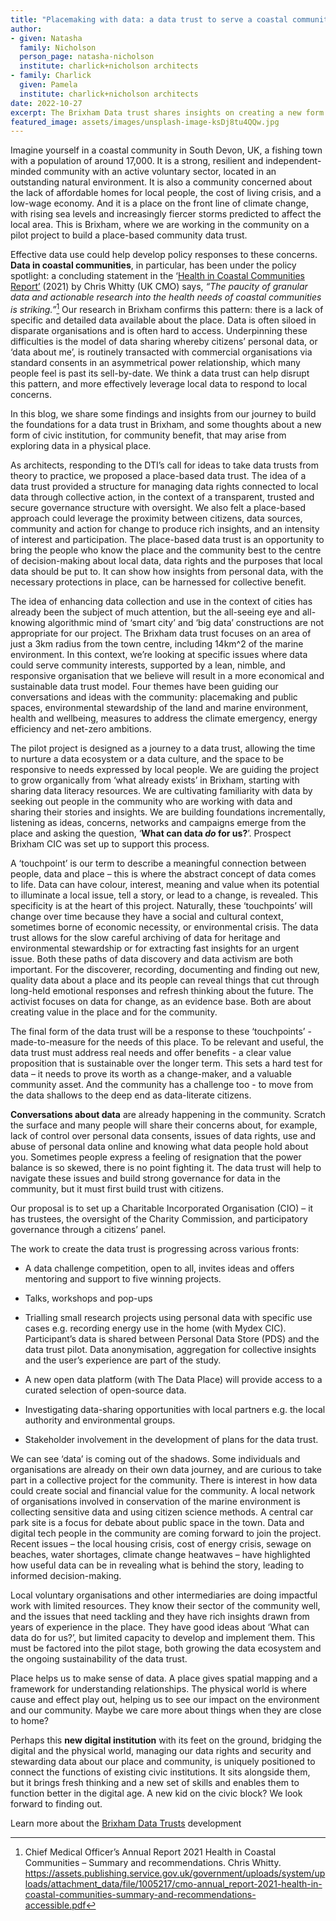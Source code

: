 ```yaml
---
title: "Placemaking with data: a data trust to serve a coastal community"
author:
- given: Natasha
  family: Nicholson
  person_page: natasha-nicholson
  institute: charlick+nicholson architects
- family: Charlick
  given: Pamela
  institute: charlick+nicholson architects
date: 2022-10-27
excerpt: The Brixham Data trust shares insights on creating a new form of civic institution, for community benefit, that arises from exploring data in a coastal community in South Devon, UK.
featured_image: assets/images/unsplash-image-ksDj8tu4QQw.jpg
---
```


Imagine yourself in a coastal community in South Devon, UK, a fishing
town with a population of around 17,000. It is a strong, resilient and
independent-minded community with an active voluntary sector, located in
an outstanding natural environment. It is also a community concerned
about the lack of affordable homes for local people, the cost of living
crisis, and a low-wage economy. And it is a place on the front line of
climate change, with rising sea levels and increasingly fiercer storms
predicted to affect the local area. This is Brixham, where we are
working in the community on a pilot project to build a place-based
community data trust.

Effective data use could help develop policy responses to these
concerns. **Data in coastal communities**, in particular, has been under
the policy spotlight: a concluding statement in the ‘[Health in Coastal
Communities
Report’](https://assets.publishing.service.gov.uk/government/uploads/system/uploads/attachment_data/file/1005217/cmo-annual_report-2021-health-in-coastal-communities-summary-and-recommendations-accessible.pdf)
[](https://assets.publishing.service.gov.uk/government/uploads/system/uploads/attachment_data/file/1005217/cmo-annual_%20%20report-2021-health-in-coastal-communities-summary-and-recommendations-accessible.pdf)
(2021) by Chris Whitty (UK CMO) says, *“The paucity of granular data and
actionable research into the health needs of coastal communities is
striking.”*[^whitty] Our research in Brixham confirms this pattern: there is a
lack of specific and detailed data available about the place. Data is
often siloed in disparate organisations and is often hard to access.
Underpinning these difficulties is the model of data sharing whereby
citizens’ personal data, or ‘data about me’, is routinely transacted
with commercial organisations via standard consents in an asymmetrical
power relationship, which many people feel is past its sell-by-date. We
think a data trust can help disrupt this pattern, and more effectively
leverage local data to respond to local concerns.

[^whitty]: Chief Medical Officer’s Annual Report 2021 Health in Coastal
Communities – Summary and recommendations. Chris Whitty.
<https://assets.publishing.service.gov.uk/government/uploads/system/uploads/attachment_data/file/1005217/cmo-annual_report-2021-health-in-coastal-communities-summary-and-recommendations-accessible.pdf>

In this blog, we share some findings and insights from our journey to
build the foundations for a data trust in Brixham, and some thoughts
about a new form of civic institution, for community benefit, that may
arise from exploring data in a physical place.

As architects, responding to the DTI’s call for ideas to take data
trusts from theory to practice, we proposed a place-based data trust.
The idea of a data trust provided a structure for managing data rights
connected to local data through collective action, in the context of a
transparent, trusted and secure governance structure with oversight. We
also felt a place-based approach could leverage the proximity between
citizens, data sources, community and action for change to produce rich
insights, and an intensity of interest and participation. The
place-based data trust is an opportunity to bring the people who know
the place and the community best to the centre of decision-making about
local data, data rights and the purposes that local data should be put
to. It can show how insights from personal data, with the necessary
protections in place, can be harnessed for collective benefit.

The idea of enhancing data collection and use in the context of cities
has already been the subject of much attention, but the all-seeing eye
and all-knowing algorithmic mind of ‘smart city’ and ‘big data’
constructions are not appropriate for our project. The Brixham data
trust focuses on an area of just a 3km radius from the town centre,
including 14km^2 of the marine environment. In this context, we’re
looking at specific issues where data could serve community interests,
supported by a lean, nimble, and responsive organisation that we believe
will result in a more economical and sustainable data trust model. Four
themes have been guiding our conversations and ideas with the community:
placemaking and public spaces, environmental stewardship of the land and
marine environment, health and wellbeing, measures to address the
climate emergency, energy efficiency and net-zero ambitions.

The pilot project is designed as a journey to a data trust, allowing the
time to nurture a data ecosystem or a data culture, and the space to be
responsive to needs expressed by local people. We are guiding the
project to grow organically from ‘what already exists’ in Brixham,
starting with sharing data literacy resources. We are cultivating
familiarity with data by seeking out people in the community who are
working with data and sharing their stories and insights. We are
building foundations incrementally, listening as ideas, concerns,
networks and campaigns emerge from the place and asking the question,
‘**What can data *do* for us?**’. Prospect Brixham CIC was set up to
support this process.

A ‘touchpoint’ is our term to describe a meaningful connection between
people, data and place – this is where the abstract concept of data
comes to life. Data can have colour, interest, meaning and value when
its potential to illuminate a local issue, tell a story, or lead to a
change, is revealed. This specificity is at the heart of this project.
Naturally, these ‘touchpoints’ will change over time because they have a
social and cultural context, sometimes borne of economic necessity, or
environmental crisis. The data trust allows for the slow careful
archiving of data for heritage and environmental stewardship or for
extracting fast insights for an urgent issue. Both these paths of data
discovery and data activism are both important. For the discoverer,
recording, documenting and finding out new, quality data about a place
and its people can reveal things that cut through long-held emotional
responses and refresh thinking about the future. The activist focuses on
data for change, as an evidence base. Both are about creating value in
the place and for the community.

The final form of the data trust will be a response to these
‘touchpoints’ - made-to-measure for the needs of this place. To be
relevant and useful, the data trust must address real needs and offer
benefits - a clear value proposition that is sustainable over the longer
term. This sets a hard test for data – it needs to prove its worth as a
change-maker, and a valuable community asset. And the community has a
challenge too - to move from the data shallows to the deep end as
data-literate citizens.

**Conversations about data** are already happening in the community.
Scratch the surface and many people will share their concerns about, for
example, lack of control over personal data consents, issues of data
rights, use and abuse of personal data online and knowing what data
people hold about you. Sometimes people express a feeling of resignation
that the power balance is so skewed, there is no point fighting it. The
data trust will help to navigate these issues and build strong
governance for data in the community, but it must first build trust with
citizens.

Our proposal is to set up a Charitable Incorporated Organisation (CIO) –
it has trustees, the oversight of the Charity Commission, and
participatory governance through a citizens’ panel.

The work to create the data trust is progressing across various fronts:

* A data challenge competition, open to all, invites ideas and
offers mentoring and support to five winning projects.

* Talks, workshops and pop-ups

* Trialling small research projects using personal data with
specific use cases e.g. recording energy use in the home (with Mydex
CIC). Participant’s data is shared between Personal Data Store (PDS) and
the data trust pilot. Data anonymisation, aggregation for collective
insights and the user’s experience are part of the study.

* A new open data platform (with The Data Place) will provide
access to a curated selection of open-source data.

* Investigating data-sharing opportunities with local partners e.g.
the local authority and environmental groups.

* Stakeholder involvement in the development of plans for the data
trust.

We can see ‘data’ is coming out of the shadows. Some individuals and
organisations are already on their own data journey, and are curious to
take part in a collective project for the community. There is interest
in how data could create social and financial value for the community. A
local network of organisations involved in conservation of the marine
environment is collecting sensitive data and using citizen science
methods. A central car park site is a focus for debate about public
space in the town. Data and digital tech people in the community are
coming forward to join the project. Recent issues – the local housing
crisis, cost of energy crisis, sewage on beaches, water shortages,
climate change heatwaves – have highlighted how useful data can be in
revealing what is behind the story, leading to informed decision-making.

Local voluntary organisations and other intermediaries are doing
impactful work with limited resources. They know their sector of the
community well, and the issues that need tackling and they have rich
insights drawn from years of experience in the place. They have good
ideas about ‘What can data do for us?’, but limited capacity to develop
and implement them. This must be factored into the pilot stage, both
growing the data ecosystem and the ongoing sustainability of the data
trust. 

Place helps us to make sense of data. A place gives spatial mapping and
a framework for understanding relationships. The physical world is where
cause and effect play out, helping us to see our impact on the
environment and our community. Maybe we care more about things when they
are close to home?

Perhaps this **new digital institution** with its feet on the ground,
bridging the digital and the physical world, managing our data rights
and security and stewarding data about our place and community, is
uniquely positioned to connect the functions of existing civic
institutions. It sits alongside them, but it brings fresh thinking and a
new set of skills and enables them to function better in the digital
age. A new kid on the civic block? We look forward to finding out.

Learn more about the [Brixham Data Trusts](https://prospectbrixham.org)
development
